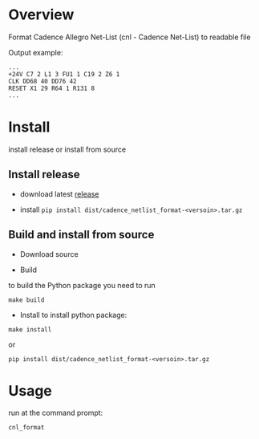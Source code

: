 # Overview

Format Cadence Allegro Net-List (cnl - Cadence Net-List) to readable file

Output example:

```
...
+24V C7 2 L1 3 FU1 1 C19 2 Z6 1
CLK DD68 40 DD76 42
RESET X1 29 R64 1 R131 8
...
```

# Install

install release or install from source

## Install release

- download latest [release](https://github.com/yuravg/cadence_netlist_format/releases)

- install `pip install dist/cadence_netlist_format-<versoin>.tar.gz`

## Build and install from source

- Download source

- Build

to build the Python package you need to run

`make build`

- Install
to install python package:

`make install`

or

`pip install dist/cadence_netlist_format-<versoin>.tar.gz`

# Usage

run at the command prompt:

`cnl_format`
